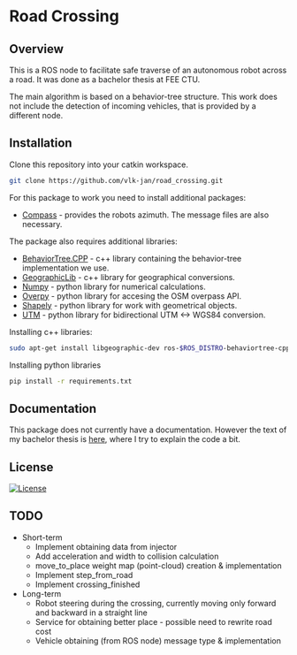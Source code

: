 # Road Crossing

## Overview
This is a ROS node to facilitate safe traverse of an autonomous robot across a road. It was done as a bachelor thesis at FEE CTU.

The main algorithm is based on a behavior-tree structure. This work does not include the detection of incoming vehicles, that is provided by a different node.

## Installation
Clone this repository into your catkin workspace.

```bash
git clone https://github.com/vlk-jan/road_crossing.git
```

For this package to work you need to install additional packages:

- [Compass](https://github.com/ctu-vras/compass) - provides the robots azimuth. The message files are also necessary.

The package also requires additional libraries:

- [BehaviorTree.CPP](https://github.com/BehaviorTree/BehaviorTree.CPP) - c++ library containing the behavior-tree implementation we use.
- [GeographicLib](https://geographiclib.sourceforge.io/C++/doc/index.html) - c++ library for geographical conversions.
- [Numpy](https://numpy.org/doc/stable/) - python library for numerical calculations.
- [Overpy](https://github.com/DinoTools/python-overpy) - python library for accesing the OSM overpass API.
- [Shapely](https://shapely.readthedocs.io/en/stable/manual.html) - python library for work with geometrical objects.
- [UTM](https://github.com/Turbo87/utm) - python library for bidirectional UTM <-> WGS84 conversion.

Installing c++ libraries:
```bash
sudo apt-get install libgeographic-dev ros-$ROS_DISTRO-behaviortree-cpp-v3
```

Installing python libraries
```bash
pip install -r requirements.txt
```

## Documentation
This package does not currently have a documentation. However the text of my bachelor thesis is [here](https://github.com/vlk-jan/bachelor_thesis), where I try to explain the code a bit.

## License
[![License](https://img.shields.io/badge/License-BSD_3--Clause-blue.svg)](https://github.com/vlk-jan/road_crossing/blob/master/LICENSE)

## TODO
- Short-term
    - Implement obtaining data from injector
    - Add acceleration and width to collision calculation
    - move_to_place weight map (point-cloud) creation & implementation
    - Implement step_from_road
    - Implement crossing_finished
- Long-term
    - Robot steering during the crossing, currently moving only forward and backward in a straight line
    - Service for obtaining better place - possible need to rewrite road cost
    - Vehicle obtaining (from ROS node) message type & implementation
